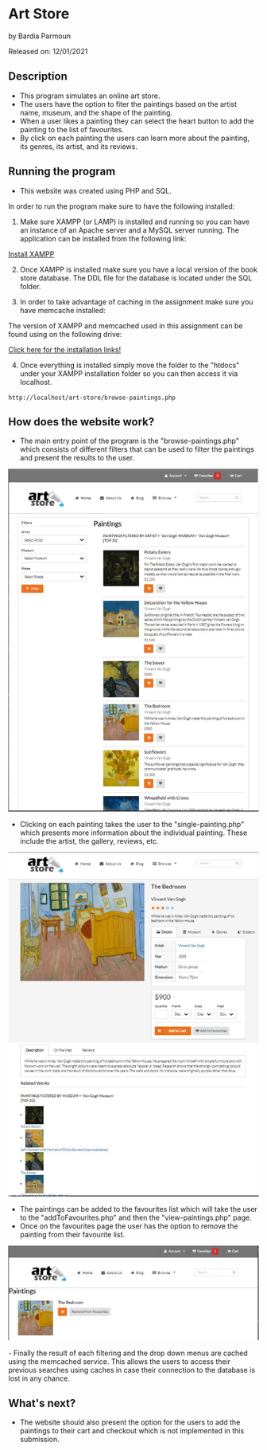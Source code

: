 # Art Store

by Bardia Parmoun

Released on: 12/01/2021

## Description

- This program simulates an online art store.
- The users have the option to fiter the paintings based on the artist name, museum, and the shape of the painting.
- When a user likes a painting they can select the heart button to add the painting to the list of favourites.
- By click on each painting the users can learn more about the painting, its genres, its artist, and its reviews.

## Running the program
- This website was created using PHP and SQL. 

In order to run the program make sure to have the following installed:

1. Make sure XAMPP (or LAMP) is installed and running so you can have an instance of an Apache server and a MySQL server running. The application can be installed from the following link:

[Install XAMPP](https://www.apachefriends.org/download.html)

2. Once XAMPP is installed make sure you have a local version of the book store database. The DDL file for the database is located under the SQL folder.

3. In order to take advantage of caching in the assignment make sure you have memcache installed:

The version of XAMPP and memcached used in this assignment can be found using on the following drive:

[Click here for the installation links!](https://drive.google.com/drive/folders/1vdFZ2BPlWMoAgCF3yh4MqtRgMg2j3Lcl?usp=sharing)

4. Once everything is installed simply move the folder to the "htdocs" under your XAMPP installation folder so you can then access it via localhost.

```
http://localhost/art-store/browse-paintings.php
```

## How does the website work?
- The main entry point of the program is the "browse-paintings.php" which consists of different filters that can be used to filter the paintings and present the results to the user.
<p align="center">
    <img src="images/browse-paintings.jpg" />
</p>

- Clicking on each painting takes the user to the "single-painting.php" which presents more information about the individual painting. These include the artist, the gallery, reviews, etc.
<p align="center">
    <img src="images/single-painting.jpg" />
</p>

- The paintings can be added to the favourites list which will take the user to the "addToFavourites.php" and then the "view-paintings.php" page.
- Once on the favourites page the user has the option to remove the painting from their favourite list.
  
<p align="center">
    <img src="images/favourites.jpg" />
</p>
- Finally the result of each filtering and the drop down menus are cached using the memcached service. This allows the users to access their previous searches using caches in case their connection to the database is lost in any chance.

## What's next?
- The website should also present the option for the users to add the paintings to their cart and checkout which is not implemented in this submission.
